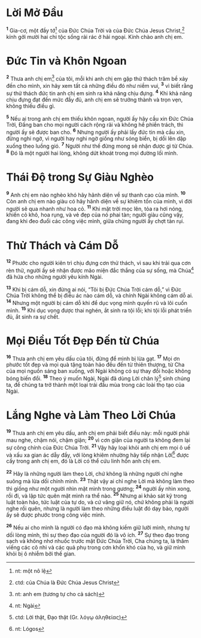 # Lời Mở Đầu

<sup><b>1</b></sup> Gia-cơ, một đầy tớ[^1-6f900877-7e1b-4840-af46-043c77fb9017] của Đức Chúa Trời và của Đức Chúa Jesus Christ,[^2-6f900877-7e1b-4840-af46-043c77fb9017] kính gởi mười hai chi tộc sống rải rác ở hải ngoại. Kính chào anh chị em.

# Đức Tin và Khôn Ngoan

<sup><b>2</b></sup> Thưa anh chị em[^3-6f900877-7e1b-4840-af46-043c77fb9017] của tôi, mỗi khi anh chị em gặp thử thách trăm bề xảy đến cho mình, xin hãy xem tất cả những điều đó như niềm vui, <sup><b>3</b></sup> vì biết rằng sự thử thách đức tin anh chị em sinh ra khả năng chịu đựng. <sup><b>4</b></sup> Khi khả năng chịu đựng đạt đến mức đầy đủ, anh chị em sẽ trưởng thành và trọn vẹn, không thiếu điều gì.

<sup><b>5</b></sup> Nếu ai trong anh chị em thiếu khôn ngoan, người ấy hãy cầu xin Đức Chúa Trời, Đấng ban cho mọi người cách rộng rãi và không hề phiền trách, thì người ấy sẽ được ban cho. <sup><b>6</b></sup> Nhưng người ấy phải lấy đức tin mà cầu xin, đừng nghi ngờ, vì người hay nghi ngờ giống như sóng biển, bị dồi lên dập xuống theo luồng gió. <sup><b>7</b></sup> Người như thế đừng mong sẽ nhận được gì từ Chúa. <sup><b>8</b></sup> Đó là một người hai lòng, không dứt khoát trong mọi đường lối mình.

# Thái Độ trong Sự Giàu Nghèo

<sup><b>9</b></sup> Anh chị em nào nghèo khó hãy hãnh diện về sự thanh cao của mình. <sup><b>10</b></sup> Còn anh chị em nào giàu có hãy hãnh diện về sự khiêm tốn của mình, vì đời người sẽ qua nhanh như hoa cỏ. <sup><b>11</b></sup> Khi mặt trời mọc lên, tỏa ra hơi nóng, khiến cỏ khô, hoa rụng, và vẻ đẹp của nó phai tàn; người giàu cũng vậy, đang khi đeo đuổi các công việc mình, giữa chừng người ấy chợt tàn rụi.

# Thử Thách và Cám Dỗ

<sup><b>12</b></sup> Phước cho người kiên trì chịu đựng cơn thử thách, vì sau khi trải qua cơn rèn thử, người ấy sẽ nhận được mão miện đắc thắng của sự sống, mà Chúa[^4-6f900877-7e1b-4840-af46-043c77fb9017] đã hứa cho những người yêu kính Ngài.

<sup><b>13</b></sup> Khi bị cám dỗ, xin đừng ai nói, “Tôi bị Đức Chúa Trời cám dỗ,” vì Đức Chúa Trời không thể bị điều ác nào cám dỗ, và chính Ngài không cám dỗ ai. <sup><b>14</b></sup> Nhưng một người bị cám dỗ khi để dục vọng mình quyến rũ và lôi cuốn mình. <sup><b>15</b></sup> Khi dục vọng được thai nghén, ắt sinh ra tội lỗi; khi tội lỗi phát triển đủ, ắt sinh ra sự chết.

# Mọi Điều Tốt Đẹp Đến từ Chúa

<sup><b>16</b></sup> Thưa anh chị em yêu dấu của tôi, đừng để mình bị lừa gạt. <sup><b>17</b></sup> Mọi ơn phước tốt đẹp và mọi quà tặng toàn hảo đều đến từ thiên thượng, từ Cha của mọi nguồn sáng ban xuống, với Ngài không có sự thay đổi hoặc không bóng biến đổi. <sup><b>18</b></sup> Theo ý muốn Ngài, Ngài đã dùng Lời chân lý[^5-6f900877-7e1b-4840-af46-043c77fb9017] sinh chúng ta, để chúng ta trở thành một loại trái đầu mùa trong các loài thọ tạo của Ngài.

# Lắng Nghe và Làm Theo Lời Chúa

<sup><b>19</b></sup> Thưa anh chị em yêu dấu, anh chị em phải biết điều này: mỗi người phải mau nghe, chậm nói, chậm giận; <sup><b>20</b></sup> vì cơn giận của người ta không đem lại sự công chính của Đức Chúa Trời. <sup><b>21</b></sup> Vậy hãy loại khỏi anh chị em mọi ô uế và xấu xa gian ác dẫy đầy, với lòng khiêm nhường hãy tiếp nhận Lời[^6-6f900877-7e1b-4840-af46-043c77fb9017] được cấy trong anh chị em, đó là Lời có thể cứu linh hồn anh chị em.

<sup><b>22</b></sup> Hãy là những người làm theo Lời, chứ không là những người chỉ nghe suông mà lừa dối chính mình. <sup><b>23</b></sup> Thật vậy ai chỉ nghe Lời mà không làm theo thì giống như một người nhìn mặt mình trong gương; <sup><b>24</b></sup> người ấy nhìn xong, rồi đi, và lập tức quên mặt mình ra thể nào. <sup><b>25</b></sup> Nhưng ai khảo sát kỹ trong luật toàn hảo, tức luật của tự do, và cứ vâng giữ nó, chứ không phải là người nghe rồi quên, nhưng là người làm theo những điều luật đó dạy bảo, người ấy sẽ được phước trong công việc mình.

<sup><b>26</b></sup> Nếu ai cho mình là người có đạo mà không kiềm giữ lưỡi mình, nhưng tự dối lòng mình, thì sự theo đạo của người đó là vô ích. <sup><b>27</b></sup> Sự theo đạo trong sạch và không nhơ nhuốc trước mặt Đức Chúa Trời, Cha chúng ta, là thăm viếng các cô nhi và các quả phụ trong cơn khốn khó của họ, và giữ mình khỏi bị ô nhiễm bởi thế gian.

[^1-6f900877-7e1b-4840-af46-043c77fb9017]: nt: một nô lệ

[^2-6f900877-7e1b-4840-af46-043c77fb9017]: ctd: của Chúa là Đức Chúa Jesus Christ

[^3-6f900877-7e1b-4840-af46-043c77fb9017]: nt: anh em (tương tự cho cả sách)

[^4-6f900877-7e1b-4840-af46-043c77fb9017]: nt: Ngài

[^5-6f900877-7e1b-4840-af46-043c77fb9017]: ctd: Lời thật, Đạo thật (Gr. λόγῳ ἀληθείας)

[^6-6f900877-7e1b-4840-af46-043c77fb9017]: nt: Lógos
